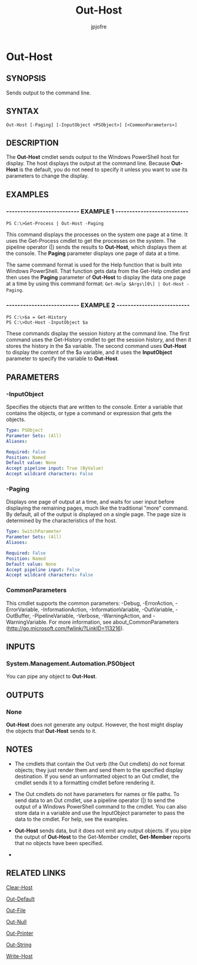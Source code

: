 ﻿---
author: jpjofre
description: 
external help file: System.Management.Automation.dll-Help.xml
keywords: powershell, cmdlet
manager: carolz
ms.date: 2016-09-20
ms.prod: powershell
ms.technology: powershell
ms.topic: reference
online version: http://go.microsoft.com/fwlink/?LinkID=113365
schema: 2.0.0
title: Out-Host
---

# Out-Host
## SYNOPSIS
Sends output to the command line.
## SYNTAX

```
Out-Host [-Paging] [-InputObject <PSObject>] [<CommonParameters>]
```

## DESCRIPTION
The **Out-Host** cmdlet sends output to the Windows PowerShell host for display.
The host displays the output at the command line.
Because **Out-Host** is the default, you do not need to specify it unless you want to use its parameters to change the display.
## EXAMPLES

### -------------------------- EXAMPLE 1 --------------------------
```
PS C:\>Get-Process | Out-Host -Paging
```

This command displays the processes on the system one page at a time.
It uses the Get-Process cmdlet to get the processes on the system.
The pipeline operator (|) sends the results to **Out-Host**, which displays them at the console.
The **Paging** parameter displays one page of data at a time.

The same command format is used for the Help function that is built into Windows PowerShell.
That function gets data from the Get-Help cmdlet and then uses the **Paging** parameter of **Out-Host** to display the data one page at a time by using this command format: `Get-Help $Args\[0\] | Out-Host -Paging`.
### -------------------------- EXAMPLE 2 --------------------------
```
PS C:\>$a = Get-History
PS C:\>Out-Host -InputObject $a
```

These commands display the session history at the command line.
The first command uses the Get-History cmdlet to get the session history, and then it stores the history in the $a variable.
The second command uses **Out-Host** to display the content of the $a variable, and it uses the **InputObject** parameter to specify the variable to **Out-Host**.
## PARAMETERS

### -InputObject
Specifies the objects that are written to the console.
Enter a variable that contains the objects, or type a command or expression that gets the objects.

```yaml
Type: PSObject
Parameter Sets: (All)
Aliases: 

Required: False
Position: Named
Default value: None
Accept pipeline input: True (ByValue)
Accept wildcard characters: False
```

### -Paging
Displays one page of output at a time, and waits for user input before displaying the remaining pages, much like the traditional "more" command.
By default, all of the output is displayed on a single page.
The page size is determined by the characteristics of the host.

```yaml
Type: SwitchParameter
Parameter Sets: (All)
Aliases: 

Required: False
Position: Named
Default value: None
Accept pipeline input: False
Accept wildcard characters: False
```

### CommonParameters
This cmdlet supports the common parameters: -Debug, -ErrorAction, -ErrorVariable, -InformationAction, -InformationVariable, -OutVariable, -OutBuffer, -PipelineVariable, -Verbose, -WarningAction, and -WarningVariable. For more information, see about_CommonParameters (http://go.microsoft.com/fwlink/?LinkID=113216).
## INPUTS

### System.Management.Automation.PSObject
You can pipe any object to **Out-Host**.
## OUTPUTS

### None
**Out-Host** does not generate any output.
However, the host might display the objects that **Out-Host** sends to it.
## NOTES
* The cmdlets that contain the Out verb (the Out cmdlets) do not format objects; they just render them and send them to the specified display destination. If you send an unformatted object to an Out cmdlet, the cmdlet sends it to a formatting cmdlet before rendering it.
* The Out cmdlets do not have parameters for names or file paths. To send data to an Out cmdlet, use a pipeline operator (|) to send the output of a Windows PowerShell command to the cmdlet. You can also store data in a variable and use the InputObject parameter to pass the data to the cmdlet. For help, see the examples.
* **Out-Host** sends data, but it does not emit any output objects. If you pipe the output of **Out-Host** to the Get-Member cmdlet, **Get-Member** reports that no objects have been specified.

*
## RELATED LINKS

[Clear-Host](Functions/Clear-Host.md)

[Out-Default](Out-Default.md)

[Out-File](../Microsoft.PowerShell.Utility/Out-File.md)

[Out-Null](Out-Null.md)

[Out-Printer](../Microsoft.PowerShell.Utility/Out-File.md)

[Out-String](../Microsoft.PowerShell.Utility/Out-File.md)

[Write-Host](../Microsoft.PowerShell.Utility/Out-File.md)


